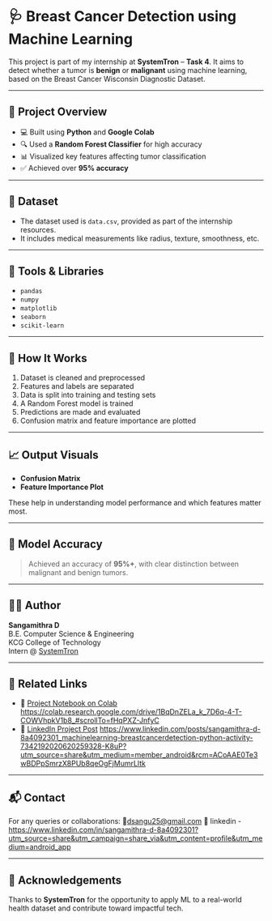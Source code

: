 # 🩺 Breast Cancer Detection using Machine Learning

This project is part of my internship at **SystemTron** – **Task 4**. It aims to detect whether a tumor is **benign** or **malignant** using machine learning, based on the Breast Cancer Wisconsin Diagnostic Dataset.

---

## 📌 Project Overview

- 💻 Built using **Python** and **Google Colab**
- 🔍 Used a **Random Forest Classifier** for high accuracy
- 📊 Visualized key features affecting tumor classification
- ✅ Achieved over **95% accuracy**

---

## 📁 Dataset

- The dataset used is `data.csv`, provided as part of the internship resources.
- It includes medical measurements like radius, texture, smoothness, etc.

---

## 🔧 Tools & Libraries

- `pandas`
- `numpy`
- `matplotlib`
- `seaborn`
- `scikit-learn`

---

## 🚀 How It Works

1. Dataset is cleaned and preprocessed
2. Features and labels are separated
3. Data is split into training and testing sets
4. A Random Forest model is trained
5. Predictions are made and evaluated
6. Confusion matrix and feature importance are plotted

---

## 📈 Output Visuals

- **Confusion Matrix**  
- **Feature Importance Plot**

These help in understanding model performance and which features matter most.

---

## 🧠 Model Accuracy

> Achieved an accuracy of **95%+**, with clear distinction between malignant and benign tumors.

---

## 👩‍💻 Author

**Sangamithra D**  
B.E. Computer Science & Engineering  
KCG College of Technology  
Intern @ [SystemTron](https://www.systemtron.in)

---

## 📎 Related Links

- 🔗 [Project Notebook on Colab](#) https://colab.research.google.com/drive/1BqDnZELa_k_7D6q-4-T-COWVhpkV1b8_#scrollTo=fHqPXZ-JnfyC
- 🔗 [LinkedIn Project Post](#) 
https://www.linkedin.com/posts/sangamithra-d-8a4092301_machinelearning-breastcancerdetection-python-activity-7342192020620259328-K8uP?utm_source=share&utm_medium=member_android&rcm=ACoAAE0Te3wBDPpSmrzX8PUb8qeOgFjMumrLltk
---

## 📬 Contact

For any queries or collaborations:
📧dsangu25@gmail.com
🔗 linkedin - https://www.linkedin.com/in/sangamithra-d-8a4092301?utm_source=share&utm_campaign=share_via&utm_content=profile&utm_medium=android_app

---

## 🙏 Acknowledgements

Thanks to **SystemTron** for the opportunity to apply ML to a real-world health dataset and contribute toward impactful tech.
